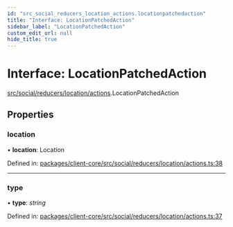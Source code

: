 ```yaml
---
id: "src_social_reducers_location_actions.locationpatchedaction"
title: "Interface: LocationPatchedAction"
sidebar_label: "LocationPatchedAction"
custom_edit_url: null
hide_title: true
---
```


# Interface: LocationPatchedAction

[src/social/reducers/location/actions](../modules/src_social_reducers_location_actions.md).LocationPatchedAction

## Properties

### location

• **location**: Location

Defined in: [packages/client-core/src/social/reducers/location/actions.ts:38](https://github.com/xr3ngine/xr3ngine/blob/a16a45d7e/packages/client-core/src/social/reducers/location/actions.ts#L38)

___

### type

• **type**: *string*

Defined in: [packages/client-core/src/social/reducers/location/actions.ts:37](https://github.com/xr3ngine/xr3ngine/blob/a16a45d7e/packages/client-core/src/social/reducers/location/actions.ts#L37)
